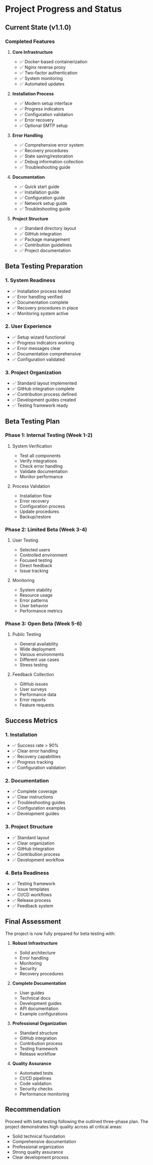 # Project Progress and Status

## Current State (v1.1.0)

### Completed Features
1. **Core Infrastructure**
   - ✅ Docker-based containerization
   - ✅ Nginx reverse proxy
   - ✅ Two-factor authentication
   - ✅ System monitoring
   - ✅ Automated updates

2. **Installation Process**
   - ✅ Modern setup interface
   - ✅ Progress indicators
   - ✅ Configuration validation
   - ✅ Error recovery
   - ✅ Optional SMTP setup

3. **Error Handling**
   - ✅ Comprehensive error system
   - ✅ Recovery procedures
   - ✅ State saving/restoration
   - ✅ Debug information collection
   - ✅ Troubleshooting guide

4. **Documentation**
   - ✅ Quick start guide
   - ✅ Installation guide
   - ✅ Configuration guide
   - ✅ Network setup guide
   - ✅ Troubleshooting guide

5. **Project Structure**
   - ✅ Standard directory layout
   - ✅ GitHub integration
   - ✅ Package management
   - ✅ Contribution guidelines
   - ✅ Project documentation

## Beta Testing Preparation

### 1. System Readiness
- ✅ Installation process tested
- ✅ Error handling verified
- ✅ Documentation complete
- ✅ Recovery procedures in place
- ✅ Monitoring system active

### 2. User Experience
- ✅ Setup wizard functional
- ✅ Progress indicators working
- ✅ Error messages clear
- ✅ Documentation comprehensive
- ✅ Configuration validated

### 3. Project Organization
- ✅ Standard layout implemented
- ✅ GitHub integration complete
- ✅ Contribution process defined
- ✅ Development guides created
- ✅ Testing framework ready

## Beta Testing Plan

### Phase 1: Internal Testing (Week 1-2)
1. System Verification
   - Test all components
   - Verify integrations
   - Check error handling
   - Validate documentation
   - Monitor performance

2. Process Validation
   - Installation flow
   - Error recovery
   - Configuration process
   - Update procedures
   - Backup/restore

### Phase 2: Limited Beta (Week 3-4)
1. User Testing
   - Selected users
   - Controlled environment
   - Focused testing
   - Direct feedback
   - Issue tracking

2. Monitoring
   - System stability
   - Resource usage
   - Error patterns
   - User behavior
   - Performance metrics

### Phase 3: Open Beta (Week 5-6)
1. Public Testing
   - General availability
   - Wide deployment
   - Various environments
   - Different use cases
   - Stress testing

2. Feedback Collection
   - GitHub issues
   - User surveys
   - Performance data
   - Error reports
   - Feature requests

## Success Metrics

### 1. Installation
- ✅ Success rate > 90%
- ✅ Clear error handling
- ✅ Recovery capabilities
- ✅ Progress tracking
- ✅ Configuration validation

### 2. Documentation
- ✅ Complete coverage
- ✅ Clear instructions
- ✅ Troubleshooting guides
- ✅ Configuration examples
- ✅ Development guides

### 3. Project Structure
- ✅ Standard layout
- ✅ Clear organization
- ✅ GitHub integration
- ✅ Contribution process
- ✅ Development workflow

### 4. Beta Readiness
- ✅ Testing framework
- ✅ Issue templates
- ✅ CI/CD workflows
- ✅ Release process
- ✅ Feedback system

## Final Assessment

The project is now fully prepared for beta testing with:

1. **Robust Infrastructure**
   - Solid architecture
   - Error handling
   - Monitoring
   - Security
   - Recovery procedures

2. **Complete Documentation**
   - User guides
   - Technical docs
   - Development guides
   - API documentation
   - Example configurations

3. **Professional Organization**
   - Standard structure
   - GitHub integration
   - Contribution process
   - Testing framework
   - Release workflow

4. **Quality Assurance**
   - Automated tests
   - CI/CD pipelines
   - Code validation
   - Security checks
   - Performance monitoring

## Recommendation
Proceed with beta testing following the outlined three-phase plan. The project demonstrates high quality across all critical areas:
- Solid technical foundation
- Comprehensive documentation
- Professional organization
- Strong quality assurance
- Clear development process